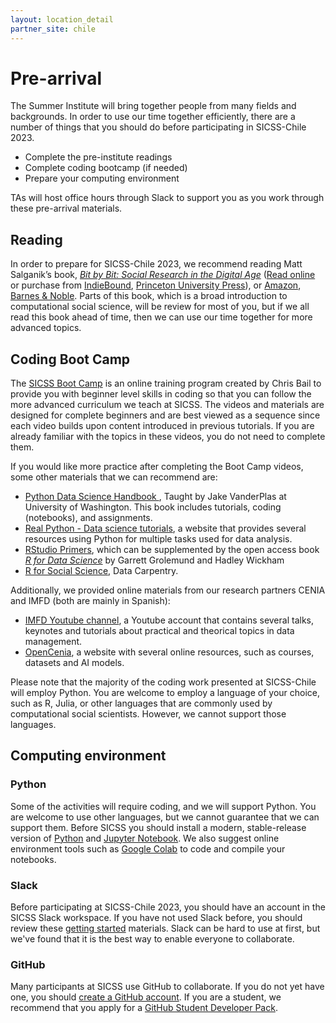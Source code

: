 ```yaml
---
layout: location_detail
partner_site: chile
---
```


# Pre-arrival

The Summer Institute will bring together people from many fields and backgrounds. In order to use our time together efficiently, there are a number of things that you should do before participating in SICSS-Chile 2023.

- Complete the pre-institute readings
- Complete coding bootcamp (if needed)
- Prepare your computing environment

TAs will host office hours through Slack to support you as you work through these pre-arrival materials.

## Reading

In order to prepare for SICSS-Chile 2023, we recommend reading Matt Salganik’s book, *[Bit by Bit: Social Research in the Digital Age](http://www.bitbybitbook.com)* ([Read online](https://www.bitbybitbook.com/en/1st-ed/preface/) or purchase from [IndieBound](https://www.indiebound.org/book/9780691158648), [Princeton University Press](https://press.princeton.edu/books/paperback/9780691196107/bit-by-bit)), or [Amazon](https://www.amazon.com/Bit-Social-Research-Digital-Age/dp/0691158649), [Barnes & Noble](https://www.barnesandnoble.com/w/bit-by-bit-matthew-salganik/1125483924). Parts of this book, which is a broad introduction to computational social science, will be review for most of you, but if we all read this book ahead of time, then we can use our time together for more advanced topics.

## Coding Boot Camp

The [SICSS Boot Camp](https://sicss.io/boot_camp) is an online training program created by Chris Bail to provide you with beginner level skills in coding so that you can follow the more advanced curriculum we teach at SICSS. The videos and materials are designed for complete beginners and are best viewed as a sequence since each video builds upon content introduced in previous tutorials. If you are already familiar with the topics in these videos, you do not need to complete them.

If you would like more practice after completing the Boot Camp videos, some other materials that we can recommend are:
- [Python Data Science Handbook
](https://jakevdp.github.io/PythonDataScienceHandbook/), Taught by Jake VanderPlas at University of Washington. This book includes tutorials, coding (notebooks), and assignments.
- [Real Python - Data science tutorials](https://realpython.com/tutorials/data-science/), a website that provides several resources using Python for multiple tasks used for data analysis.
- [RStudio Primers](https://rstudio.cloud/learn/primers), which can be supplemented by the open access book _[R for Data Science](https://r4ds.had.co.nz/)_ by Garrett Grolemund and Hadley Wickham
- [R for Social Science](https://datacarpentry.org/r-socialsci/), Data Carpentry.  


Additionally, we provided online materials from our research partners CENIA and IMFD (both are mainly in Spanish):

- [IMFD Youtube channel](https://www.youtube.com/@FundamentosdelosDatos), a Youtube account that contains several talks, keynotes and tutorials about practical and theorical topics in data management.
- [OpenCenia](https://cenia.cl/opencenia/), a website with several online resources, such as courses, datasets and AI models.


Please note that the majority of the coding work presented at SICSS-Chile will employ Python. You are welcome to employ a language of your choice, such as R, Julia, or other languages that are commonly used by computational social scientists.  However, we cannot support those languages.


## Computing environment

### Python

Some of the activities will require coding, and we will support Python. You are welcome to use other languages, but we cannot guarantee that we can support them. Before SICSS you should install a modern, stable-release version of [Python](https://www.python.org/) and [Jupyter Notebook](https://jupyter.org/). We also suggest online environment tools such as [Google Colab](https://colab.research.google.com/) to code and compile your notebooks.



### Slack

Before participating at SICSS-Chile 2023, you should have an account in the SICSS Slack workspace.  If you have not used Slack before, you should review these [getting started](https://slack.com/help/categories/360000049043-Getting-started) materials.  Slack can be hard to use at first, but we've found that it is the best way to enable everyone to collaborate.

### GitHub

Many participants at SICSS use GitHub to collaborate. If you do not yet have one, you should [create a GitHub account](https://github.com/join). If you are a student, we recommend that you apply for a [GitHub Student Developer Pack](https://education.github.com/pack).

